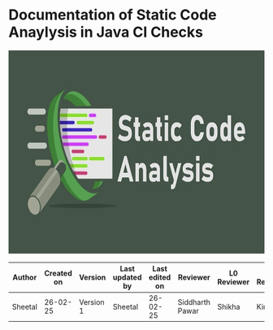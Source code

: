 #    **Documentation of Static Code Anaylysis in Java CI Checks**

<p align="center">
 <img src="https://github.com/SheetalNain/SANATAK/blob/SCRUM-63/Static%20code%20analysis/Assets/sca.jpg" alt="image" width="600" height="400" />
</p>

| **Author**            | **Created on** | **Version** | **Last updated by**       | **Last edited on** | **Reviewer** |**L0 Reviewer** |**L1 Reviewer** |**L2 Reviewer** |
|-----------------------|----------------|-------------|----------------------------|---------------------|-------------------|-------------------|-------------------|-------------------|
| Sheetal      | 26-02-25       | Version 1 | Sheetal         | 26-02-25     | Siddharth Pawar    | Shikha  | Kirti  | Ashwani Singh  |

